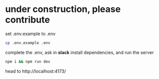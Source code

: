# under construction, please contribute

set .env.example to .env

```bash
cp .env.example .env
```

complete the .env, ask in **slack**
install dependencies, and run the server

```bash
npm i && npm run dev
```

head to http://localhost:4173/